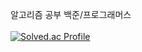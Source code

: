 알고리즘 공부
백준/프로그래머스
<br><br>
[![Solved.ac Profile](http://mazassumnida.wtf/api/v2/generate_badge?boj=jiwoon1122)](https://solved.ac/jiwoon1122/)
